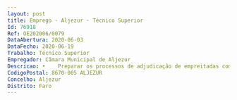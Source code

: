 ```yaml
--- 
layout: post
title: Emprego - Aljezur - Técnico Superior
Id: 76918
Ref: OE202006/0079
DataAbertura: 2020-06-03
DataFecho: 2020-06-19
Trabalho: Técnico Superior
Empregador: Câmara Municipal de Aljezur
Descricao: •	Preparar os processos de adjudicação de empreitadas compreendendo o estudo das normas da especialidade, à elaboração do programa de concurso, caderno de encargos e fases subsequentes, nos termos da lei em vigor •	Assegurar as funções relativas à planificação, execução, controlo de custos, autos de vistoria e medição de trabalhos, contas finais e autos de receção provisória e definitiva das obras municipais  •	Acompanhar a execução das obras municipais •	Efetuar a gestão da rede viária municipal, organizando e mantendo atualizados os respetivos cadastros •	Executar outras atividades de apoio geral ou especializado do departamento.
CodigoPostal: 8670-005 ALJEZUR
Concelho: Aljezur
Distrito: Faro
--- 
```

